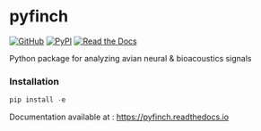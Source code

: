 # pyfinch
[![GitHub](https://img.shields.io/github/license/JaerongA/pyfinch)](https://github.com/JaerongA/pyfinch/blob/master/LICENSE) [![PyPI](https://img.shields.io/pypi/v/pyfinch?style=plastic)](https://pypi.org/project/pyfinch/) [![Read the Docs](https://img.shields.io/readthedocs/pyfinch?color=%23008080&style=plastic)](https://pyfinch.readthedocs.io)

Python package for analyzing avian neural & bioacoustics signals 

### Installation ###
```python
pip install -e 
```

Documentation available at : https://pyfinch.readthedocs.io

